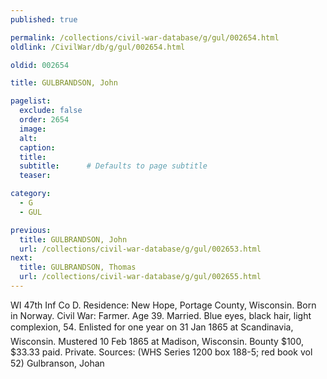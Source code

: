 ```yaml
---
published: true

permalink: /collections/civil-war-database/g/gul/002654.html
oldlink: /CivilWar/db/g/gul/002654.html

oldid: 002654

title: GULBRANDSON, John

pagelist:
  exclude: false
  order: 2654
  image: 
  alt:
  caption:
  title:
  subtitle:      # Defaults to page subtitle
  teaser:

category: 
  - G 
  - GUL

previous:
  title: GULBRANDSON, John
  url: /collections/civil-war-database/g/gul/002653.html  
next:
  title: GULBRANDSON, Thomas
  url: /collections/civil-war-database/g/gul/002655.html   
---
```

WI 47th Inf Co D. Residence: New Hope, Portage County, Wisconsin. Born in Norway. Civil War: Farmer. Age 39. Married. Blue eyes, black hair, light complexion, 5&#146;4&#148;. Enlisted for one year on 31 Jan 1865 at Scandinavia, Wisconsin. Mustered 10 Feb 1865 at Madison, Wisconsin. Bounty $100, $33.33 paid. Private. Sources: (WHS Series 1200 box 188-5; red book vol 52) &#147;Gulbranson, Johan&#148;
